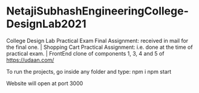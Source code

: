# NetajiSubhashEngineeringCollege-DesignLab2021
College Design Lab Practical Exam
Final Assignment: received in mail for the final one. | Shopping Cart
Practical Assignment: i.e. done at the time of practical exam. | FrontEnd clone of components 1, 3, 4 and 5 of https://udaan.com/

To run the projects, go inside any folder and type:
npm i
npm start

Website will open at port 3000
